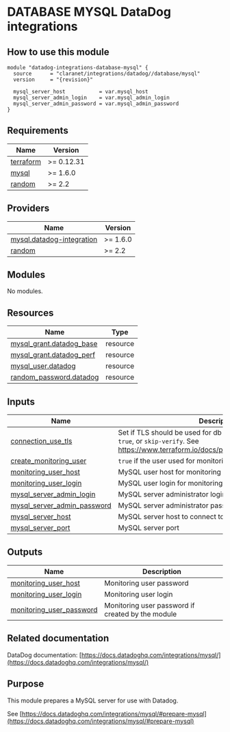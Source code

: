 # DATABASE MYSQL DataDog integrations

## How to use this module

```hcl
module "datadog-integrations-database-mysql" {
  source      = "claranet/integrations/datadog//database/mysql"
  version     = "{revision}"

  mysql_server_host           = var.mysql_host
  mysql_server_admin_login    = var.mysql_admin_login
  mysql_server_admin_password = var.mysql_admin_password
}

```

## Requirements

| Name | Version |
|------|---------|
| <a name="requirement_terraform"></a> [terraform](#requirement\_terraform) | >= 0.12.31 |
| <a name="requirement_mysql"></a> [mysql](#requirement\_mysql) | >= 1.6.0 |
| <a name="requirement_random"></a> [random](#requirement\_random) | >= 2.2 |

## Providers

| Name | Version |
|------|---------|
| <a name="provider_mysql.datadog-integration"></a> [mysql.datadog-integration](#provider\_mysql.datadog-integration) | >= 1.6.0 |
| <a name="provider_random"></a> [random](#provider\_random) | >= 2.2 |

## Modules

No modules.

## Resources

| Name | Type |
|------|------|
| [mysql_grant.datadog_base](https://registry.terraform.io/providers/terraform-providers/mysql/latest/docs/resources/grant) | resource |
| [mysql_grant.datadog_perf](https://registry.terraform.io/providers/terraform-providers/mysql/latest/docs/resources/grant) | resource |
| [mysql_user.datadog](https://registry.terraform.io/providers/terraform-providers/mysql/latest/docs/resources/user) | resource |
| [random_password.datadog](https://registry.terraform.io/providers/hashicorp/random/latest/docs/resources/password) | resource |

## Inputs

| Name | Description | Type | Default | Required |
|------|-------------|------|---------|:--------:|
| <a name="input_connection_use_tls"></a> [connection\_use\_tls](#input\_connection\_use\_tls) | Set if TLS should be used for db connection. One of `false`, `true`, or `skip-verify`. See https://www.terraform.io/docs/providers/mysql/index.html#tls | `string` | `"false"` | no |
| <a name="input_create_monitoring_user"></a> [create\_monitoring\_user](#input\_create\_monitoring\_user) | `true` if the user used for monitoring should be created | `bool` | `true` | no |
| <a name="input_monitoring_user_host"></a> [monitoring\_user\_host](#input\_monitoring\_user\_host) | MySQL user host for monitoring | `string` | `"%"` | no |
| <a name="input_monitoring_user_login"></a> [monitoring\_user\_login](#input\_monitoring\_user\_login) | MySQL user login for monitoring | `string` | `"datadog"` | no |
| <a name="input_mysql_server_admin_login"></a> [mysql\_server\_admin\_login](#input\_mysql\_server\_admin\_login) | MySQL server administrator login | `string` | n/a | yes |
| <a name="input_mysql_server_admin_password"></a> [mysql\_server\_admin\_password](#input\_mysql\_server\_admin\_password) | MySQL server administrator password | `string` | n/a | yes |
| <a name="input_mysql_server_host"></a> [mysql\_server\_host](#input\_mysql\_server\_host) | MySQL server host to connect to | `string` | n/a | yes |
| <a name="input_mysql_server_port"></a> [mysql\_server\_port](#input\_mysql\_server\_port) | MySQL server port | `number` | `"3306"` | no |

## Outputs

| Name | Description |
|------|-------------|
| <a name="output_monitoring_user_host"></a> [monitoring\_user\_host](#output\_monitoring\_user\_host) | Monitoring user password |
| <a name="output_monitoring_user_login"></a> [monitoring\_user\_login](#output\_monitoring\_user\_login) | Monitoring user login |
| <a name="output_monitoring_user_password"></a> [monitoring\_user\_password](#output\_monitoring\_user\_password) | Monitoring user password if created by the module |
## Related documentation

DataDog documentation: [https://docs.datadoghq.com/integrations/mysql/](https://docs.datadoghq.com/integrations/mysql/)

## Purpose

This module prepares a MySQL server for use with Datadog.

See [https://docs.datadoghq.com/integrations/mysql/#prepare-mysql](https://docs.datadoghq.com/integrations/mysql/#prepare-mysql)
